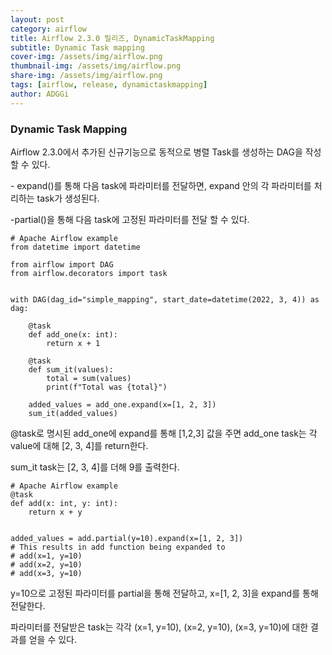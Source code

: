 ```yaml
---
layout: post
category: airflow
title: Airflow 2.3.0 릴리즈, DynamicTaskMapping
subtitle: Dynamic Task mapping
cover-img: /assets/img/airflow.png
thumbnail-img: /assets/img/airflow.png
share-img: /assets/img/airflow.png
tags: [airflow, release, dynamictaskmapping]
author: ADGGi
---
```


### Dynamic Task Mapping

Airflow 2.3.0에서 추가된 신규기능으로 동적으로 병렬 Task를 생성하는 DAG을 작성할 수 있다.

\- expand()를 통해 다음 task에 파라미터를 전달하면, expand 안의 각 파라미터를 처리하는 task가 생성된다.

\-partial()을 통해 다음 task에 고정된 파라미터를 전달 할 수 있다.

```
# Apache Airflow example
from datetime import datetime

from airflow import DAG
from airflow.decorators import task


with DAG(dag_id="simple_mapping", start_date=datetime(2022, 3, 4)) as dag:

    @task
    def add_one(x: int):
        return x + 1

    @task
    def sum_it(values):
        total = sum(values)
        print(f"Total was {total}")

    added_values = add_one.expand(x=[1, 2, 3])
    sum_it(added_values)
```

@task로 명시된 add\_one에 expand를 통해 \[1,2,3\] 값을 주면 add\_one task는 각 value에 대해 \[2, 3, 4\]를 return한다.

sum\_it task는 \[2, 3, 4\]를 더해 9를 출력한다.

```
# Apache Airflow example
@task
def add(x: int, y: int):
    return x + y


added_values = add.partial(y=10).expand(x=[1, 2, 3])
# This results in add function being expanded to
# add(x=1, y=10)
# add(x=2, y=10)
# add(x=3, y=10)
```

y=10으로 고정된 파라미터를 partial을 통해 전달하고, x=\[1, 2, 3\]을 expand를 통해 전달한다.

파라미터를 전달받은 task는 각각 (x=1, y=10), (x=2, y=10), (x=3, y=10)에 대한 결과를 얻을 수 있다.
